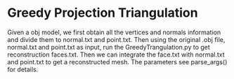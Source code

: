 # Greedy Projection Triangulation
Given a obj model, we first obtain all the vertices and normals information and divide them to normal.txt and point.txt.
Then using the original .obj file, normal.txt and point.txt as input, run the GreedyTrangulation.py to get reconstruction faces.txt.
Then we can integrate the face.txt with  normal.txt and point.txt to get a reconstructed mesh.
The parameters see parse_args() for details.

